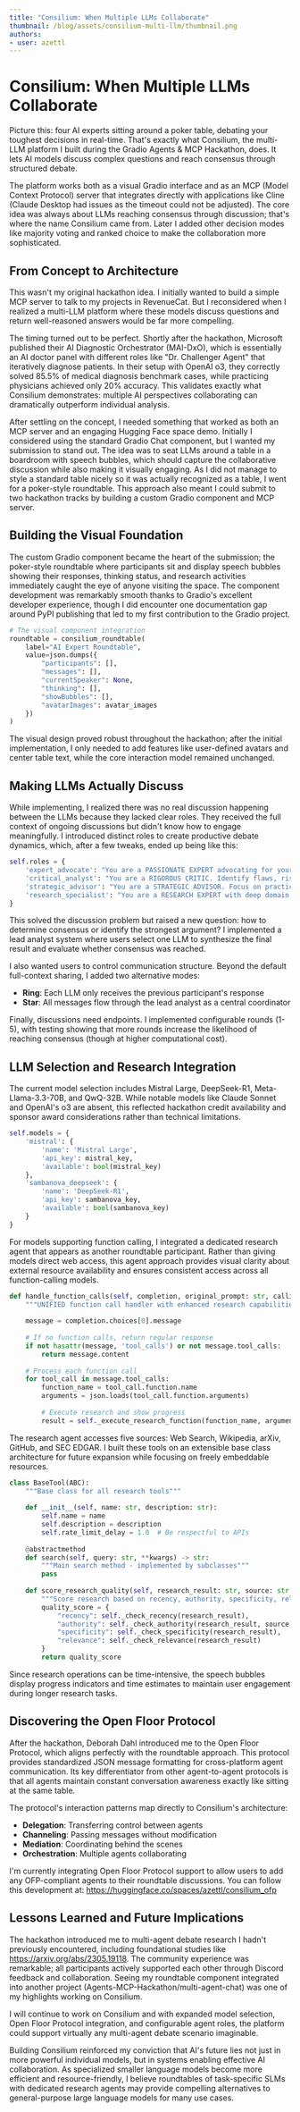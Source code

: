 ```yaml
---
title: "Consilium: When Multiple LLMs Collaborate" 
thumbnail: /blog/assets/consilium-multi-llm/thumbnail.png
authors:
- user: azettl
---
```


# Consilium: When Multiple LLMs Collaborate

Picture this: four AI experts sitting around a poker table, debating your toughest decisions in real-time. That's exactly what Consilium, the multi-LLM platform I built during the Gradio Agents & MCP Hackathon, does. It lets AI models discuss complex questions and reach consensus through structured debate.

The platform works both as a visual Gradio interface and as an MCP (Model Context Protocol) server that integrates directly with applications like Cline (Claude Desktop had issues as the timeout could not be adjusted). The core idea was always about LLMs reaching consensus through discussion; that's where the name Consilium came from. Later I added other decision modes like majority voting and ranked choice to make the collaboration more sophisticated.

## From Concept to Architecture

This wasn't my original hackathon idea. I initially wanted to build a simple MCP server to talk to my projects in RevenueCat. But I reconsidered when I realized a multi-LLM platform where these models discuss questions and return well-reasoned answers would be far more compelling.

The timing turned out to be perfect. Shortly after the hackathon, Microsoft published their AI Diagnostic Orchestrator (MAI-DxO), which is essentially an AI doctor panel with different roles like "Dr. Challenger Agent" that iteratively diagnose patients. In their setup with OpenAI o3, they correctly solved 85.5% of medical diagnosis benchmark cases, while practicing physicians achieved only 20% accuracy. This validates exactly what Consilium demonstrates: multiple AI perspectives collaborating can dramatically outperform individual analysis.

After settling on the concept, I needed something that worked as both an MCP server and an engaging Hugging Face space demo. Initially I considered using the standard Gradio Chat component, but I wanted my submission to stand out. The idea was to seat LLMs around a table in a boardroom with speech bubbles, which should capture the collaborative discussion while also making it visually engaging. As I did not manage to style a standard table nicely so it was actually recognized as a table, I went for a poker-style roundtable. This approach also meant I could submit to two hackathon tracks by building a custom Gradio component and MCP server.

## Building the Visual Foundation

The custom Gradio component became the heart of the submission; the poker-style roundtable where participants sit and display speech bubbles showing their responses, thinking status, and research activities immediately caught the eye of anyone visiting the space. The component development was remarkably smooth thanks to Gradio's excellent developer experience, though I did encounter one documentation gap around PyPI publishing that led to my first contribution to the Gradio project.

```python
# The visual component integration
roundtable = consilium_roundtable(
    label="AI Expert Roundtable",
    value=json.dumps({
        "participants": [],
        "messages": [],
        "currentSpeaker": None,
        "thinking": [],
        "showBubbles": [],
        "avatarImages": avatar_images
    })
)
```

The visual design proved robust throughout the hackathon; after the initial implementation, I only needed to add features like user-defined avatars and center table text, while the core interaction model remained unchanged.

## Making LLMs Actually Discuss

While implementing, I realized there was no real discussion happening between the LLMs because they lacked clear roles. They received the full context of ongoing discussions but didn't know how to engage meaningfully. I introduced distinct roles to create productive debate dynamics, which, after a few tweaks, ended up being like this:

```python
self.roles = {
    'expert_advocate': "You are a PASSIONATE EXPERT advocating for your specialized position. Present compelling evidence with conviction.",
    'critical_analyst': "You are a RIGOROUS CRITIC. Identify flaws, risks, and weaknesses in arguments with analytical precision.",
    'strategic_advisor': "You are a STRATEGIC ADVISOR. Focus on practical implementation, real-world constraints, and actionable insights.",
    'research_specialist': "You are a RESEARCH EXPERT with deep domain knowledge. Provide authoritative analysis and evidence-based insights."
}
```

This solved the discussion problem but raised a new question: how to determine consensus or identify the strongest argument? I implemented a lead analyst system where users select one LLM to synthesize the final result and evaluate whether consensus was reached.

I also wanted users to control communication structure. Beyond the default full-context sharing, I added two alternative modes:

* **Ring**: Each LLM only receives the previous participant's response  
* **Star**: All messages flow through the lead analyst as a central coordinator

Finally, discussions need endpoints. I implemented configurable rounds (1-5), with testing showing that more rounds increase the likelihood of reaching consensus (though at higher computational cost).

## LLM Selection and Research Integration

The current model selection includes Mistral Large, DeepSeek-R1, Meta-Llama-3.3-70B, and QwQ-32B. While notable models like Claude Sonnet and OpenAI's o3 are absent, this reflected hackathon credit availability and sponsor award considerations rather than technical limitations.

```python
self.models = {
    'mistral': {
        'name': 'Mistral Large',
        'api_key': mistral_key,
        'available': bool(mistral_key)
    },
    'sambanova_deepseek': {
        'name': 'DeepSeek-R1',
        'api_key': sambanova_key,
        'available': bool(sambanova_key)
    }
}
```

For models supporting function calling, I integrated a dedicated research agent that appears as another roundtable participant. Rather than giving models direct web access, this agent approach provides visual clarity about external resource availability and ensures consistent access across all function-calling models.

```python
def handle_function_calls(self, completion, original_prompt: str, calling_model: str) -> str:
    """UNIFIED function call handler with enhanced research capabilities"""
    
    message = completion.choices[0].message
    
    # If no function calls, return regular response
    if not hasattr(message, 'tool_calls') or not message.tool_calls:
        return message.content
    
    # Process each function call
    for tool_call in message.tool_calls:
        function_name = tool_call.function.name
        arguments = json.loads(tool_call.function.arguments)
        
        # Execute research and show progress
        result = self._execute_research_function(function_name, arguments, calling_model_name)
```

The research agent accesses five sources: Web Search, Wikipedia, arXiv, GitHub, and SEC EDGAR. I built these tools on an extensible base class architecture for future expansion while focusing on freely embeddable resources.

```python
class BaseTool(ABC):
    """Base class for all research tools"""
    
    def __init__(self, name: str, description: str):
        self.name = name
        self.description = description
        self.rate_limit_delay = 1.0  # Be respectful to APIs
    
    @abstractmethod
    def search(self, query: str, **kwargs) -> str:
        """Main search method - implemented by subclasses"""
        pass
    
    def score_research_quality(self, research_result: str, source: str = "web") -> Dict[str, float]:
        """Score research based on recency, authority, specificity, relevance"""
        quality_score = {
            "recency": self._check_recency(research_result),
            "authority": self._check_authority(research_result, source),
            "specificity": self._check_specificity(research_result),
            "relevance": self._check_relevance(research_result)
        }
        return quality_score
```

Since research operations can be time-intensive, the speech bubbles display progress indicators and time estimates to maintain user engagement during longer research tasks.

## Discovering the Open Floor Protocol

After the hackathon, Deborah Dahl introduced me to the Open Floor Protocol, which aligns perfectly with the roundtable approach. This protocol provides standardized JSON message formatting for cross-platform agent communication. Its key differentiator from other agent-to-agent protocols is that all agents maintain constant conversation awareness exactly like sitting at the same table.

The protocol's interaction patterns map directly to Consilium's architecture:

* **Delegation**: Transferring control between agents  
* **Channeling**: Passing messages without modification  
* **Mediation**: Coordinating behind the scenes  
* **Orchestration**: Multiple agents collaborating

I'm currently integrating Open Floor Protocol support to allow users to add any OFP-compliant agents to their roundtable discussions. You can follow this development at: https://huggingface.co/spaces/azettl/consilium_ofp

## Lessons Learned and Future Implications

The hackathon introduced me to multi-agent debate research I hadn't previously encountered, including foundational studies like https://arxiv.org/abs/2305.19118. The community experience was remarkable; all participants actively supported each other through Discord feedback and collaboration. Seeing my roundtable component integrated into another project (Agents-MCP-Hackathon/multi-agent-chat) was one of my highlights working on Consilium.

I will continue to work on Consilium and with expanded model selection, Open Floor Protocol integration, and configurable agent roles, the platform could support virtually any multi-agent debate scenario imaginable.

Building Consilium reinforced my conviction that AI's future lies not just in more powerful individual models, but in systems enabling effective AI collaboration. As specialized smaller language models become more efficient and resource-friendly, I believe roundtables of task-specific SLMs with dedicated research agents may provide compelling alternatives to general-purpose large language models for many use cases.